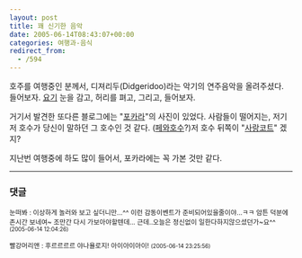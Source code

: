 ```yaml
---
layout: post
title: 꽤 신기한 음악
date: 2005-06-14T08:43:07+00:00
categories: 여행과-음식
redirect_from:
  - /594
---
```


호주를 여행중인 분께서, 디져리두(Didgeridoo)라는 악기의 연주음악을 올려주셨다. 들어보자. <A href=http://blog.naver.com/dipani/120013750444 target=bb>요기</a> 눈을 감고, 허리를 펴고, 그리고, 들어보자.

거기서 발견한 또다른 블로그에는 "<a href="http://blog.naver.com/koreak3/60011006713" target=bb>포카라</a>"의 사진이 있었다. 사람들이 떨어지는, 저기 저 호수가 당신이 말하던 그 호수인 것 같다. (<a href="http://board-1.blueweb.co.kr/board.cgi?id=buddhaeye&bname=lumbini&action=view&unum=16&page=1&SID=5d036c841c6ad732e0842376212836d0" target=bb>페와호수</a>?)저 호수 뒤쪽이 "<a href="http://board-1.blueweb.co.kr/board.cgi?id=buddhaeye&bname=lumbini&action=view&unum=15&page=1&SID=5d036c841c6ad732e0842376212836d0" target=bb>사랑코트</a>" 겠지?

지난번 여행중에 하도 많이 들어서, 포카라에는 꼭 가본 것만 같다.

* * *

### 댓글



<!--- cmt:1013 --->
<!--- mail: --->
<!--- parent:0 --->

<small class=comment>눈떠봐 : 이상하게 놀러와 보고 싶더니만...^^ 이런 감동이벤트가 준비되어있을줄이야...ㅋㅋ 암튼 덕분에 존시간 보네여~  조만간 다시 가보아야할텐데...  근데..오늘은 정신없이 일한다하지않으셨던가~요^^ <small>(2005-06-14 12:04:26)</small></small>


<!--- cmt:1014 --->
<!--- mail: --->
<!--- parent:0 --->

<small class=comment>빨강머리앤 : 후르르르르 야나욜로지! 아이아이아이! <small>(2005-06-14 23:25:56)</small></small>

